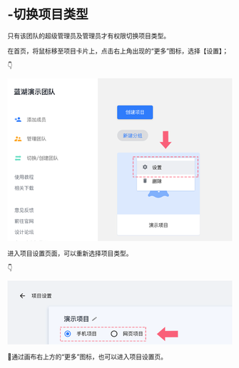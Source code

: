 # -切换项目类型

只有该团队的超级管理员及管理员才有权限切换项目类型。 

在首页，将鼠标移至项目卡片上，点击右上角出现的“更多”图标，选择【设置】； 

👇

![](../../../.gitbook/assets/6%20%286%29.png)

进入项目设置页面，可以重新选择项目类型。 

👇

![](../../../.gitbook/assets/7%20%283%29.png)

💌通过画布右上方的“更多”图标，也可以进入项目设置页。 

